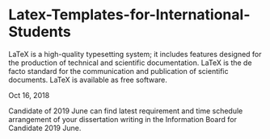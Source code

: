 # Latex-Templates-for-International-Students

LaTeX is a high-quality typesetting system; it includes features designed for the production of technical and scientific documentation. LaTeX is the de facto standard for the communication and publication of scientific documents. LaTeX is available as free software.

Oct 16, 2018

Candidate of 2019 June can find latest requirement and time schedule arrangement of your dissertation writing in the Information Board for Candidate 2019 June. 
